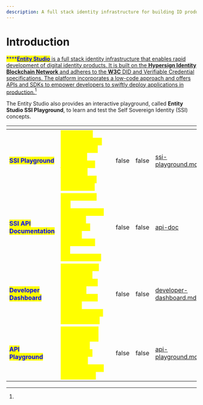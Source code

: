 ```yaml
---
description: A full stack identity infrastructure for building ID products
---
```


# Introduction

<mark style="color:blue;">****</mark>[<mark style="color:blue;">**Entity Studio**</mark> is a full stack identity infrastructure that enables rapid development of digital identity products. It is built on the **Hypersign Identity Blockchain Network** and adheres to the **W3C** DID and Verifiable Credential specifications. The platform incorporates a low-code approach and offers APIs and SDKs to empower developers to swiftly deploy applications in production.](#user-content-fn-1)[^1]

The Entity Studio also provides an interactive playground, called **Entity Studio SSI Playground**,  to learn and test the Self Sovereign Identity (SSI) concepts.&#x20;

<table data-card-size="large" data-view="cards"><thead><tr><th></th><th></th><th></th><th data-hidden data-type="checkbox"></th><th data-hidden data-type="checkbox"></th><th data-hidden data-card-target data-type="content-ref"></th><th data-hidden data-card-cover data-type="files"></th></tr></thead><tbody><tr><td><mark style="color:blue;"><strong>SSI Playground</strong></mark></td><td><em><mark style="color:yellow;">Experience Self Sovereign Identity (SSI) concepts firsthand by using our Entity Studio playground.</mark></em></td><td></td><td>false</td><td>false</td><td><a href="ssi-playground.md">ssi-playground.md</a></td><td></td></tr><tr><td><mark style="color:blue;"><strong>SSI API Documentation</strong></mark></td><td><em><mark style="color:yellow;">Dive into our API documentation to create innovative identity products on our infrastructure.</mark></em></td><td></td><td>false</td><td>false</td><td><a href="api-doc/">api-doc</a></td><td></td></tr><tr><td><mark style="color:blue;"><strong>Developer Dashboard</strong></mark></td><td><em><mark style="color:yellow;">Manage your application and API keys and start building your identity product on our infrastructure</mark></em></td><td></td><td>false</td><td>false</td><td><a href="developer-dashboard.md">developer-dashboard.md</a></td><td></td></tr><tr><td><mark style="color:blue;"><strong>API Playground</strong></mark></td><td><em><mark style="color:yellow;">Register your app on Entity Developer Dashboard and get a head start with our SSI APIs</mark></em></td><td></td><td>false</td><td>false</td><td><a href="api-playground.md">api-playground.md</a></td><td></td></tr></tbody></table>

[^1]: 
